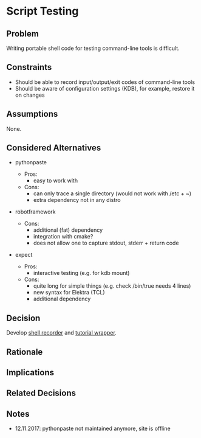 # Script Testing

## Problem

Writing portable shell code for testing command-line tools is difficult.

## Constraints

- Should be able to record input/output/exit codes of command-line tools
- Should be aware of configuration settings (KDB), for example, restore it on changes

## Assumptions

None.

## Considered Alternatives

- pythonpaste

  - Pros:
    - easy to work with
  - Cons:
    - can only trace a single directory (would not work with /etc + ~)
    - extra dependency not in any distro

- robotframework

  - Cons:
    - additional (fat) dependency
    - integration with cmake?
    - does not allow one to capture stdout, stderr + return code

- expect
  - Pros:
    - interactive testing (e.g. for kdb mount)
  - Cons:
    - quite long for simple things (e.g. check /bin/true needs 4 lines)
    - new syntax for Elektra (TCL)
    - additional dependency

## Decision

Develop [shell recorder](/tests/shell/shell_recorder) and [tutorial wrapper](/tests/shell/shell_recorder/tutorial_wrapper).

## Rationale

## Implications

## Related Decisions

## Notes

- 12.11.2017: pythonpaste not maintained anymore, site is offline
